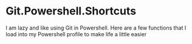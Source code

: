 # Git.Powershell.Shortcuts
I am lazy and like using Git in Powershell. Here are a few functions that I load into my Powershell profile to make life a little easier
